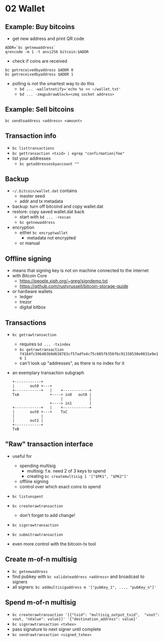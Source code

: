 02 Wallet
===

Example: Buy bitcoins
---
* get new address and print QR code
```
ADDR=`bc getnewaddress`
qrencode -m 1 -t ansi256 bitcoin:$ADDR
```

* check if coins are received
```
bc getreceivedbyaddress $ADDR 0
bc getreceivedbyaddress $ADDR 1
```

* polling is not the smartest way to do this
    * `bd ... -walletnotify='echo %s >> ~/wallet.txt'`
    * `bd ... -zmqpubrawblock=<zmq socket address>`

Example: Sell bitcoins
---
```
bc sendtoaddress <address> <amount>
```

Transaction info
---
* `bc listtransactions`
* `bc gettransaction <txid> | egrep "confirmation|fee" `
* list your addresses
    *  `bc getaddressesbyaccount ""`

Backup
---
* `~/.bitcoin/wallet.dat` contains
    * master seed
    * addr and tx metadata
* backup: turn off bitcoind and copy wallet.dat
* restore: copy saved wallet.dat back
    * start with `bd ... -rescan`
    * `bc getnewaddress`
* encryption
    * either `bc encryptwallet`
        * metadata not encrypted
    * or manual

Offline signing
---
* means that signing key is not on machine
  connected to the internet
* with Bitcoin Core
    * https://people.xiph.org/~greg/signdemo.txt
    * https://github.com/rustyrussell/bitcoin-storage-guide
* or hardware wallets
    * ledger
    * trezor
    * digital bitbox

Transactions
---
* `bc getrawtransaction`
    * requires `bd ... -txindex`
    * `bc getrawtransaction f4184fc596403b9d638783cf57adfe4c75c605f6356fbc91338530e9831e9e16 1`
    * can't look up "addresses", as there is
      no index for it

* an exemplary transaction subgraph
    ```
    +------------+
    |       out0 +---+
    +------------+   |    +------------+
    TxA              +----> in0   out0 |
                          |            |
                     +----> in1        |
    +------------+   |    +------------+
    |       out0 +---+    TxC
    |            |
    |       out1 |
    +------------+
    TxB
    ```

"Raw" transaction interface
---
* useful for
    * spending multisig
        * multisig: f.e. need 2 of 3 keys to
          spend
        * creating
          `bc createmultisig 1 '["$PK1", "$PK2"]'`
    * offline signing
    * control over which exact coins
      to spend

* `bc listunspent`
* `bc createrawtransaction`
    * don't forget to add change!
* `bc signrawtransaction`
* `bc submitrawtransaction`

* even more control with the bitcoin-tx tool

Create m-of-n multisig
---
* `bc getnewaddress`
* find pubkey with `bc validateaddress <address>` and broadcast to signers
* all signers: `bc addmultisigaddress m '["pubKey_1", ..., "pubKey_n"]'`

Spend m-of-n multisig
---
* `bc createrawtransaction '[{"txid": "multisig_output_txid",  "vout": vout, "nValue": value}]' '{"destination_address": value}'`
* `bc signrawtransaction <txhex>`
* pass signature to next signer until complete
* `bc sendrawtransaction <signed_txhex>`


